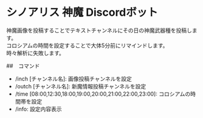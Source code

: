 # シノアリス 神魔 Discordボット
神魔画像を投稿することでテキストチャンネルにその日の神魔武器種を投稿します。  
コロシアムの時間を設定することで大体5分前にリマインドします。  
時々解析に失敗します。  

##　コマンド
* /inch [チャンネル名]: 画像投稿チャンネルを設定
* /outch [チャンネル名]: 新魔情報投稿チャンネルを設定
* /time [08:00,12:30,18:00,19:00,20:00,21:00,22:00,23:00]: コロシアムの時間帯を設定
* /info: 設定内容表示
